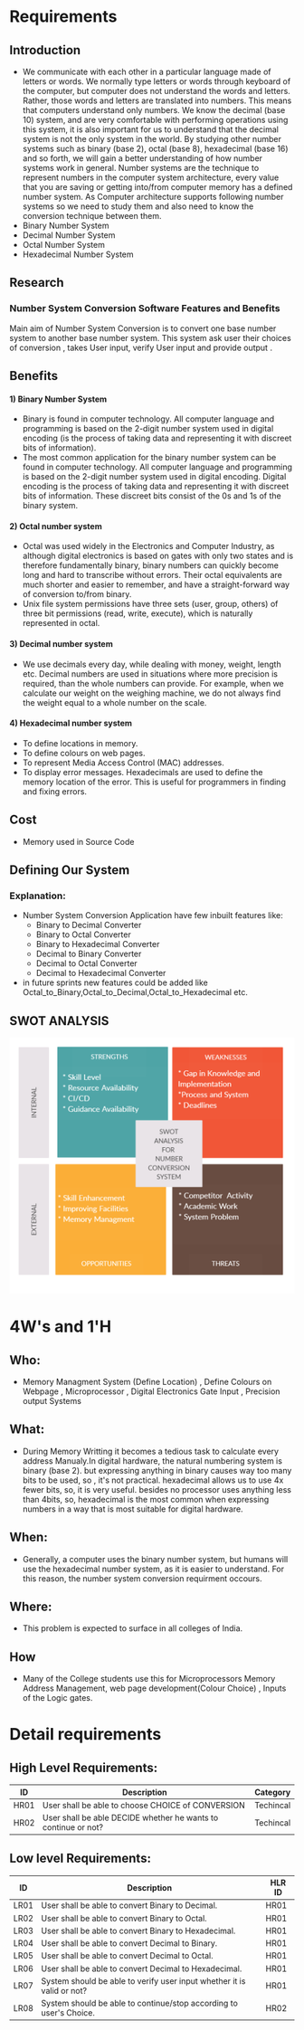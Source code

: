 # Requirements
## Introduction
* We communicate with each other in a particular language made of letters or words. We normally type letters or words through keyboard of the computer, but computer does not understand the words and letters. Rather, those words and letters are translated into numbers. This means that computers understand only numbers. We know the decimal (base 10) system, and are very comfortable with performing operations using this system, it is also important for us to understand that the decimal system is not the only system in the world. By studying other number systems such as binary (base 2), octal (base 8), hexadecimal (base 16) and so forth, we will gain a better understanding of how number systems work in general. Number systems are the technique to represent numbers in the computer system architecture, every value that you are saving or getting into/from computer memory has a defined number system. As Computer architecture supports following number systems so we need to study them and also need to know the conversion technique between them.
* Binary Number System
* Decimal Number System
* Octal Number System
* Hexadecimal Number System
## Research
### Number System Conversion Software Features and Benefits
Main aim of Number System Conversion is to convert one base number system to another base number system. This system ask user their choices of conversion , takes User input, verify User input and provide output .
## Benefits
#### 1) Binary Number System
* Binary is found in computer technology. All computer language and programming is based on the 2-digit number system used in digital encoding (is the process of taking data and representing it with discreet bits of information).
* The most common application for the binary number system can be found in computer technology. All computer language and programming is based on the 2-digit number system used in digital encoding. Digital encoding is the process of taking data and representing it with discreet bits of information. These discreet bits consist of the 0s and 1s of the binary system.
#### 2) Octal number system
* Octal was used widely in the Electronics and Computer Industry, as although digital electronics is based on gates with only two states and is therefore fundamentally binary, binary numbers can quickly become long and hard to transcribe without errors. Their octal equivalents are much shorter and easier to remember, and have a straight-forward way of conversion to/from binary.
* Unix file system permissions have three sets (user, group, others) of three bit permissions (read, write, execute), which is naturally represented in octal.
#### 3) Decimal number system
* We use decimals every day, while dealing with money, weight, length etc. Decimal numbers are used in situations where more precision is required, than the whole numbers can provide. For example, when we calculate our weight on the weighing machine, we do not always find the weight equal to a whole number on the scale.
#### 4) Hexadecimal number system
* To define locations in memory.
* To define colours on web pages.
* To represent Media Access Control (MAC) addresses.
* To display error messages. Hexadecimals are used to define the memory location of the error.  This is useful for programmers in finding and fixing errors.
## Cost
* Memory used in Source Code
## Defining Our System
### Explanation:
* Number System Conversion Application have few inbuilt features like:
    * Binary to Decimal Converter
    * Binary to Octal Converter
    * Binary to Hexadecimal Converter
    * Decimal to Binary Converter
    * Decimal to Octal Converter
    * Decimal to Hexadecimal Converter
*  in future sprints new features could be added like Octal_to_Binary,Octal_to_Decimal,Octal_to_Hexadecimal etc.

## SWOT ANALYSIS
![SWOT Analysis](https://github.com/Prapti312/Mini_Project/blob/main/1_Requirements/swot_analysis.jpg)

# 4W&#39;s and 1&#39;H

## Who:
* Memory Managment System (Define Location) , Define Colours on Webpage , Microprocessor , Digital Electronics Gate Input , Precision output Systems 

## What:
* During Memory Writting it becomes a tedious task to calculate every address Manualy.In digital hardware, the natural numbering system is binary (base 2). but expressing anything in binary causes way too many bits to be used, so , it's not practical. hexadecimal allows us to use 4x fewer bits, so, it is very useful. besides no processor uses anything less than 4bits, so, hexadecimal is the most common when expressing numbers in a way that is most suitable for digital hardware.

## When:
* Generally, a computer uses the binary number system, but humans will use the hexadecimal number system, as it is easier to understand. For this reason, the number system conversion requirment occours.

## Where:
* This problem is expected to surface in all colleges of India.

## How
* Many of the College students use this for Microprocessors Memory Address Management, web page development(Colour Choice) , Inputs of the Logic gates.  
# Detail requirements
## High Level Requirements: 
| ID | Description | Category | 
| ----- | ----- | ------- | 
| HR01 | User shall be able to choose CHOICE of CONVERSION | Techincal | 
| HR02 | User shall be able DECIDE whether he wants to continue or not?| Techincal | 

##  Low level Requirements: 
| ID | Description | HLR ID | 
| ------ | --------- | ------ | 
| LR01 | User shall be able to convert Binary to Decimal. | HR01 | 
| LR02 | User shall be able to convert Binary to Octal. | HR01 | 
| LR03 | User shall be able to convert Binary to Hexadecimal.| HR01 |  
| LR04 | User shall be able to convert Decimal to Binary. | HR01 | 
| LR05 | User shall be able to convert Decimal to Octal. | HR01 |
| LR06 | User shall be able to convert Decimal to Hexadecimal. | HR01 |
| LR07 | System should be able to verify user input whether it is valid or not? |  HR01 |
| LR08 | System should be able to continue/stop according to user's Choice. | HR02 |
